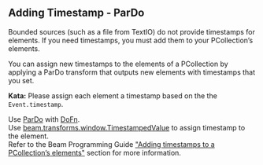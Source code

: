 <!--
  ~ Licensed to the Apache Software Foundation (ASF) under one
  ~ or more contributor license agreements.  See the NOTICE file
  ~ distributed with this work for additional information
  ~ regarding copyright ownership.  The ASF licenses this file
  ~ to you under the Apache License, Version 2.0 (the
  ~ "License"); you may not use this file except in compliance
  ~ with the License.  You may obtain a copy of the License at
  ~
  ~     http://www.apache.org/licenses/LICENSE-2.0
  ~
  ~ Unless required by applicable law or agreed to in writing, software
  ~ distributed under the License is distributed on an "AS IS" BASIS,
  ~ WITHOUT WARRANTIES OR CONDITIONS OF ANY KIND, either express or implied.
  ~ See the License for the specific language governing permissions and
  ~ limitations under the License.
  -->

Adding Timestamp - ParDo
------------------------

Bounded sources (such as a file from TextIO) do not provide timestamps for elements. If you need
timestamps, you must add them to your PCollection’s elements.

You can assign new timestamps to the elements of a PCollection by applying a ParDo transform that
outputs new elements with timestamps that you set.

**Kata:** Please assign each element a timestamp based on the the `Event.timestamp`.

<div class="hint">
  Use <a href="https://beam.apache.org/releases/pydoc/current/apache_beam.transforms.core.html#apache_beam.transforms.core.ParDo">
  ParDo</a> with
  <a href="https://beam.apache.org/releases/pydoc/current/apache_beam.transforms.core.html#apache_beam.transforms.core.DoFn">DoFn</a>.
</div>

<div class="hint">
  Use <a href="https://beam.apache.org/releases/pydoc/current/apache_beam.transforms.window.html#apache_beam.transforms.window.TimestampedValue">
  beam.transforms.window.TimestampedValue</a> to assign timestamp to the element.
</div>

<div class="hint">
  Refer to the Beam Programming Guide
  <a href="https://beam.apache.org/documentation/programming-guide/#adding-timestamps-to-a-pcollections-elements">
    "Adding timestamps to a PCollection’s elements"</a> section for more information.
</div>
